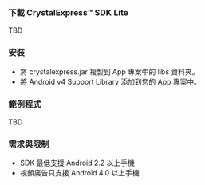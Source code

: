 ### 下載 CrystalExpress&trade; SDK Lite

TBD

### 安裝
- 將 crystalexpress.jar 複製到 App 專案中的 libs 資料夾。
- 將 Android v4 Support Library 添加到您的 App 專案中。

### 範例程式

TBD

### 需求與限制

- SDK 最低支援 Android 2.2 以上手機
- 視頻廣告只支援 Android 4.0 以上手機
